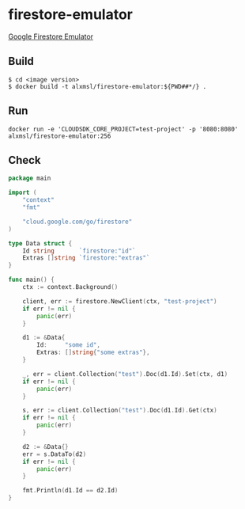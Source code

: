 # firestore-emulator

[Google Firestore Emulator](https://cloud.google.com/sdk/gcloud/reference/beta/emulators/firestore/) 

## Build

```
$ cd <image version>
$ docker build -t alxmsl/firestore-emulator:${PWD##*/} .
```

## Run

```
docker run -e 'CLOUDSDK_CORE_PROJECT=test-project' -p '8080:8080' alxmsl/firestore-emulator:256 
```

## Check

```go
package main

import (
	"context"
	"fmt"

	"cloud.google.com/go/firestore"
)

type Data struct {
	Id string       `firestore:"id"`
	Extras []string `firestore:"extras"`
}

func main() {
	ctx := context.Background()

	client, err := firestore.NewClient(ctx, "test-project")
	if err != nil {
		panic(err)
	}

	d1 := &Data{
		Id:     "some id",
		Extras: []string{"some extras"},
	}

	_, err = client.Collection("test").Doc(d1.Id).Set(ctx, d1)
	if err != nil {
		panic(err)
	}

	s, err := client.Collection("test").Doc(d1.Id).Get(ctx)
	if err != nil {
		panic(err)
	}

	d2 := &Data{}
	err = s.DataTo(d2)
	if err != nil {
		panic(err)
	}

	fmt.Println(d1.Id == d2.Id)
}
```
